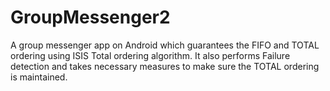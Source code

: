 # GroupMessenger2
A group messenger app on Android which guarantees the FIFO and TOTAL ordering using ISIS Total ordering algorithm.
It also performs Failure detection and takes necessary measures to make sure the TOTAL ordering is maintained.
